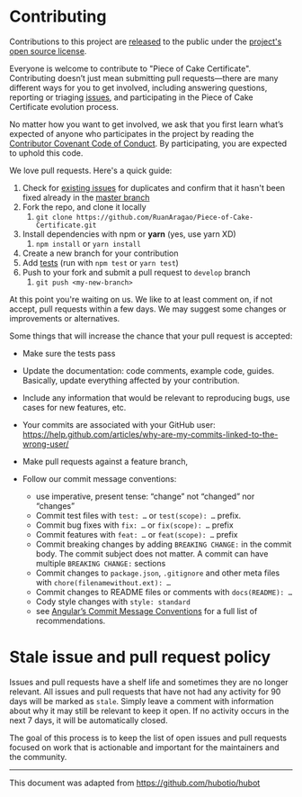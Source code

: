 # Contributing

Contributions to this project are [released](https://help.github.com/articles/github-terms-of-service/#6-contributions-under-repository-license) to the public under the [project's open source license](LICENSE.md).

Everyone is welcome to contribute to "Piece of Cake Certificate". Contributing doesn’t just mean submitting pull requests—there are many different ways for you to get involved, including answering questions, reporting or triaging [issues](https://github.com/RuanAragao/Piece-of-Cake-Certificate/issues), and participating in the Piece of Cake Certificate evolution process.

No matter how you want to get involved, we ask that you first learn what’s expected of anyone who participates in the project by reading the [Contributor Covenant Code of Conduct](http://contributor-covenant.org). By participating, you are expected to uphold this code.

We love pull requests. Here's a quick guide:

1. Check for [existing issues](https://github.com/RuanAragao/Piece-of-Cake-Certificate/issues) for duplicates and confirm that it hasn't been fixed already in the [master branch](https://github.com/RuanAragao/Piece-of-Cake-Certificate/commits/master)
1. Fork the repo, and clone it locally
   1. `git clone https://github.com/RuanAragao/Piece-of-Cake-Certificate.git` 
1. Install dependencies with npm or **yarn** (yes, use yarn XD)
   1. `npm install` or `yarn install`
1. Create a new branch for your contribution
1. Add [tests](test/) (run with `npm test` or `yarn test`)
1. Push to your fork and submit a pull request to `develop` branch
   1. `git push <my-new-branch>`

At this point you're waiting on us. We like to at least comment on, if not
accept, pull requests within a few days. We may suggest some changes or improvements or alternatives.

Some things that will increase the chance that your pull request is accepted:

* Make sure the tests pass
* Update the documentation: code comments, example code, guides. Basically,
  update everything affected by your contribution.
* Include any information that would be relevant to reproducing bugs, use cases for new features, etc.

* Your commits are associated with your GitHub user: https://help.github.com/articles/why-are-my-commits-linked-to-the-wrong-user/
* Make pull requests against a feature branch,
* Follow our commit message conventions:
  * use imperative, present tense: “change” not “changed” nor “changes”
  * Commit test files with `test: …` or `test(scope): …` prefix.
  * Commit bug fixes with `fix: …` or `fix(scope): …` prefix
  * Commit features with `feat: …` or `feat(scope): …` prefix
  * Commit breaking changes by adding `BREAKING CHANGE:` in the commit body.
    The commit subject does not matter. A commit can have multiple `BREAKING CHANGE:`
    sections
  * Commit changes to `package.json`, `.gitignore` and other meta files with
  `chore(filenamewithout.ext): …`
  * Commit changes to README files or comments with `docs(README): …`
  * Cody style changes with `style: standard`
  * see [Angular’s Commit Message Conventions](https://gist.github.com/stephenparish/9941e89d80e2bc58a153)
    for a full list of recommendations.

# Stale issue and pull request policy

Issues and pull requests have a shelf life and sometimes they are no longer relevant. All issues and pull requests that have not had any activity for 90 days will be marked as `stale`. Simply leave a comment with information about why it may still be relevant to keep it open. If no activity occurs in the next 7 days, it will be automatically closed.

The goal of this process is to keep the list of open issues and pull requests focused on work that is actionable and important for the maintainers and the community.



---

This document was adapted from https://github.com/hubotio/hubot 
